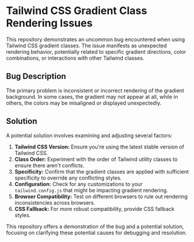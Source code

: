 # Tailwind CSS Gradient Class Rendering Issues

This repository demonstrates an uncommon bug encountered when using Tailwind CSS gradient classes. The issue manifests as unexpected rendering behavior, potentially related to specific gradient directions, color combinations, or interactions with other Tailwind classes.

## Bug Description

The primary problem is inconsistent or incorrect rendering of the gradient background. In some cases, the gradient may not appear at all, while in others, the colors may be misaligned or displayed unexpectedly.

## Solution

A potential solution involves examining and adjusting several factors:

1. **Tailwind CSS Version:** Ensure you're using the latest stable version of Tailwind CSS. 
2. **Class Order:** Experiment with the order of Tailwind utility classes to ensure there aren't conflicts.
3. **Specificity:** Confirm that the gradient classes are applied with sufficient specificity to override any conflicting styles. 
4. **Configuration:** Check for any customizations to your `tailwind.config.js` that might be impacting gradient rendering.
5. **Browser Compatibility:** Test on different browsers to rule out rendering inconsistencies across browsers.
6. **CSS Fallback:** For more robust compatibility, provide CSS fallback styles.

This repository offers a demonstration of the bug and a potential solution, focusing on clarifying these potential causes for debugging and resolution.